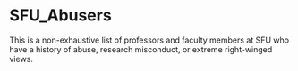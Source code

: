 # SFU_Abusers
This is a non-exhaustive list of professors and faculty members at SFU who have a history of abuse, research misconduct, or extreme right-winged views.
